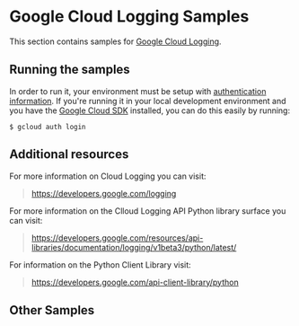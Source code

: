 # Google Cloud Logging Samples

This section contains samples for [Google Cloud Logging](https://cloud.google.com/logging).

## Running the samples

In order to run it, your environment must be setup with [authentication
information](https://developers.google.com/identity/protocols/application-default-credentials#howtheywork). If you're running it in your local development environment and you have the [Google Cloud SDK](https://cloud.google.com/sdk/) installed, you can do this easily by running:

    $ gcloud auth login

## Additional resources

For more information on Cloud Logging you can visit:

> https://developers.google.com/logging

For more information on the Clloud Logging API Python library surface you
can visit:

> https://developers.google.com/resources/api-libraries/documentation/logging/v1beta3/python/latest/

For information on the Python Client Library visit:

> https://developers.google.com/api-client-library/python

## Other Samples

